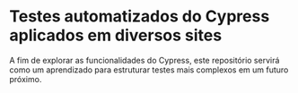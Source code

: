 # Testes automatizados do Cypress aplicados em diversos sites

A fim de explorar as funcionalidades do Cypress, este repositório servirá como um aprendizado para estruturar testes mais complexos em um futuro próximo. 